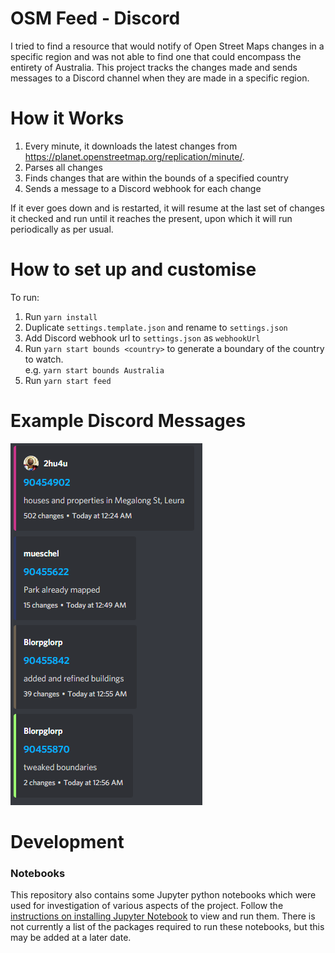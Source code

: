 # OSM Feed - Discord

I tried to find a resource that would notify of Open Street Maps changes in a specific region and was not able to find one that could encompass the entirety of Australia.
This project tracks the changes made and sends messages to a Discord channel when they are made in a specific region.

# How it Works

1. Every minute, it downloads the latest changes from https://planet.openstreetmap.org/replication/minute/.
2. Parses all changes
3. Finds changes that are within the bounds of a specified country
4. Sends a message to a Discord webhook for each change

If it ever goes down and is restarted, it will resume at the last set of changes it checked and run until it reaches the present, upon which it will run periodically as per usual.

# How to set up and customise

To run:

1. Run `yarn install`
2. Duplicate `settings.template.json` and rename to `settings.json`
3. Add Discord webhook url to `settings.json` as `webhookUrl`
4. Run `yarn start bounds <country>` to generate a boundary of the country to watch. \
   e.g. `yarn start bounds Australia`
5. Run `yarn start feed`

# Example Discord Messages

![image](./assets/screenshot.png)

# Development

### Notebooks

This repository also contains some Jupyter python notebooks which were used for investigation of various aspects of the project. Follow the [instructions on installing Jupyter Notebook](https://jupyter.org/install#getting-started-with-the-classic-jupyter-notebook) to view and run them. There is not currently a list of the packages required to run these notebooks, but this may be added at a later date.
